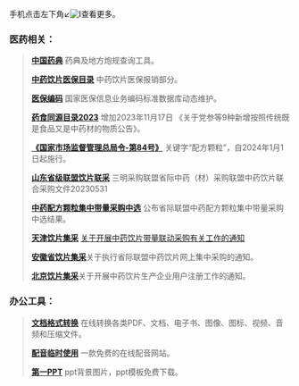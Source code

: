 手机点击左下角↙️![I](/图/更多.jpeg)查看更多。
### 医药相关：
> [**中国药典**](https://db.ouryao.com) 药典及地方炮规查询工具。
> 
> [**中药饮片医保目录**](http://www.nhsa.gov.cn/module/download/downfile.jsp?classid=0&filename=f8ece5b4d0464b59ad4a5167d21cd498.pdf) 中药饮片医保报销部分。
> 
> [**医保编码**](https://code.nhsa.gov.cn/toSearch.html?sysflag=1001)  国家医保信息业务编码标准数据库动态维护。
> 
> [**药食同源目录2023**](https://baijiahao.baidu.com/s?id=1784522353452520270&wfr=spider&for=pc) 增加2023年11月17日 《关于党参等9种新增按照传统既是食品又是中药材的物质公告》。
> 
> [**《国家市场监督管理总局令-第84号》**](https://www.gov.cn/gongbao/2023/issue_10846/202311/content_6917322.html) 关键字“配方颗粒”，自2024年1月1日起施行。
> 
> [**山东省级联盟饮片联采**](https://www.bqex.com/info-list/detail?id=1663798246960918530&type=1&name=%E9%80%9A%E7%9F%A5%E5%85%AC%E5%91%8A) 三明采购联盟省际中药（材）采购联盟中药饮片联合采购文件20230531
> 
> [**中药配方颗粒集中带量采购中选**](http://ggzyjyzx.shandong.gov.cn/art/2023/11/13/art_209488_10431901.html) 公布省际联盟中药配方颗粒集中带量采购中选结果。
> 
> [**天津饮片集采**](https://www.tjmpc.cn/website/home/infoPage?NEWSID=8f5bfd515f51477e8ea08b4712b2fb2f&NEWSCOLUMNID=aece0662d48f49b4b178a149c464e4ba) [关于开展中药饮片带量联动采购有关工作的通知](https://www.tjmpc.cn/website/home/infoPage?NEWSID=c7194b856438405387d334ceee7e84d8&NEWSCOLUMNID=aece0662d48f49b4b178a149c464e4ba)
> 
> [**安徽省饮片集采**](http://www.ahyycg.cn/detail/categoryDetail.html?id=3951)关于执行省际联盟中药饮片网上集中采购的通知。
> 
> [**北京饮片集采**](https://ybj.beijing.gov.cn/zczxs/2020_ycgga/202312/t20231227_3514828.html)关于开展中药饮片生产企业用户注册工作的通知。
> 
### 办公工具：
> [**文档格式转换**](https://www.aconvert.com/cn/) 在线转换各类PDF、文档、电子书、图像、图标、视频、音频和压缩文件。
> 
> [**配音临时使用**](http://www.51taojinge.com/include/voice/voice.php) 一款免费的在线配音网站。
> 
> [**第一PPT**](https://www.1ppt.com/) ppt背景图片，ppt模板免费下载。

